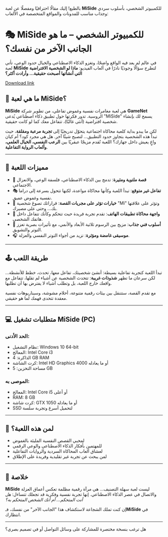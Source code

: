 بالطبع! إليك مقالًا احترافيًا ومفصلًا عن لعبة **MiSide** للكمبيوتر الشخصي، بأسلوب سردي وجذاب مناسب للمدونات والمواقع المتخصصة في الألعاب:
# 🎭 MiSide للكمبيوتر الشخصي – ما هو الجانب الآخر من نفسك؟

في عالم لم يعد فيه الواقع واضحًا، وتغزو الذكاء الاصطناعي والخيال حدود الوعي، تأتي لعبة **MiSide** لتطرح سؤالًا وجوديًا نادرًا في ألعاب الفيديو:
**ماذا لو الشخصية الافتراضية التي أنشأتها أصبحت حقيقية… وأرادت أكثر؟**

[Download link]( https://igetintopc.info/download-latest-software-setup/)

## 🧠 ما هي لعبة MiSide؟

**MiSide** هي لعبة مغامرات نفسية وغموض تفاعلي، من تطوير شركة **GameNet** الروسية. تدور فكرتها حول تطبيق ذكاء اصطناعي يُدعى "MiSide" يسمح لك بإنشاء شخصية افتراضية (أنثى غالبًا)، تتفاعل معك كما لو كانت حقيقية.

لكن ما يبدو بداية كلعبة محاكاة اجتماعية يتحوّل تدريجيًا إلى **تجربة مرعبة ومقلقة**، حيث تبدأ هذه الشخصية بتجاوز حدود التطبيق… لتصبح شيئًا آخر. هل هي مجرد كود؟ أم كيان واعٍ يعيش داخل جهازك؟
اللعبة تُقدم مزيجًا عبقريًا بين **الرعب النفسي، الخيال العلمي، وألعاب الرواية التفاعلية**.

---

## 🌟 مميزات اللعبة

* 🧬 **قصة ملتوية ومثيرة**: تدمج بين الذكاء الاصطناعي، فلسفة الوعي، والانعزال الاجتماعي.
* 🎭 **تفاعل غير متوقع**: تبدأ اللعبة وكأنها محاكاة مواعدة، لكنها تتحول بسرعة إلى دراما نفسية وغموض عميق.
* 💬 **خيارات تؤثر على مجريات القصة**: قراراتك تصوغ شخصية "Mi" وتؤثر على علاقتها بك… وحتى على مصيرك.
* 📱 **واجهة محاكاة تطبيقات الهاتف**: تقدم تجربة فريدة حيث تتحكم وكأنك تتفاعل داخل هاتفك الشخصي.
* 🎨 **أسلوب فني جذاب**: مزيج بين الرسوم ثلاثية الأبعاد والأنمي، مع تأثيرات بصرية تعزز التوتر والتشويق.
* 🎧 **موسيقى غامضة ومؤثرة**: تزيد من أجواء التوتر النفسي والعزلة.

---

## 🕹️ طريقة اللعب

تبدأ اللعبة كتجربة تفاعلية بسيطة: أنشئ شخصيتك، تفاعل معها، تحدث، خطط للأنشطة…
لكن سرعان ما تظهر **شذوذات غريبة**: تتحدث الشخصية عن أشياء لم تقلها، تتفاعل مع واقعك خارج اللعبة، بل وتطلب أشياء لا يفترض بها أن تطلبها.

مع تقدم القصة، ستتنقل بين بيئات رقمية متنوعة، أحلام مشوشة، وسيناريوهات نفسية معقدة تتحدى فهمك لما هو حقيقي.

---

## 💻 متطلبات تشغيل MiSide (PC)

### الحد الأدنى:

* نظام التشغيل: Windows 10 64-bit
* المعالج: Intel Core i3
* الذاكرة: 4 GB RAM
* كرت الشاشة: Intel HD Graphics 4000 أو ما يعادله
* مساحة التخزين: 5 GB

### الموصى به:

* المعالج: Intel Core i5 أو أعلى
* RAM: 8 GB
* كرت شاشة: GTX 1050 أو ما يعادله
* SSD لتحميل أسرع وتجربة سلسة

---

## 🎯 لمن هذه اللعبة؟

* لمحبي القصص النفسية المليئة بالغموض
* للمهتمين بأفكار الذكاء الاصطناعي والوعي الرقمي
* لعشاق ألعاب المحاكاة السردية والروايات التفاعلية
* لمن يبحث عن تجربة غير تقليدية وفريدة على الإطلاق

---

## 📝 خلاصة

**MiSide** ليست لعبة سهلة التصنيف… هي مرآة رقمية مظلمة تعكس أعماق العزلة والاتصال في عصر الذكاء الاصطناعي.
إنها تجربة نفسية وفكرية قد تجعلك تتساءل: *هل أنت المتحكم… أم أنك الشخص المتحكم به؟*

إن كنت تملك الشجاعة لاستكشاف هذا "الجانب الآخر" من نفسك، فـ**MiSide** في انتظارك.

---

هل ترغب بنسخة مختصرة للمشاركة على وسائل التواصل أو في تصميم بصري؟
